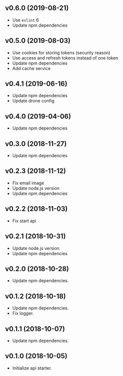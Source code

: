 ## v0.6.0 (2019-08-21)

* Use `eslint` 6
* Update npm dependencies

## v0.5.0 (2019-08-03)

* Use cookies for storing tokens (security reason)
* Use access and refresh tokens instead of one token
* Update npm dependencies
* Add cache service

## v0.4.1 (2019-06-16)

* Update npm dependencies
* Update drone config

## v0.4.0 (2019-04-06)

* Update npm dependencies

## v0.3.0 (2018-11-27)

* Update npm dependencies

## v0.2.3 (2018-11-12)

* Fix email image
* Update node.js version
* Update npm dependencies

## v0.2.2 (2018-11-03)

* Fix start api

## v0.2.1 (2018-10-31)

* Update node.js version
* Update npm dependencies

## v0.2.0 (2018-10-28)

* Update npm dependencies.

## v0.1.2 (2018-10-18)

* Update npm dependencies.
* Fix logger.

## v0.1.1 (2018-10-07)

* Update npm dependencies.

## v0.1.0 (2018-10-05)

* Initialize api starter.
